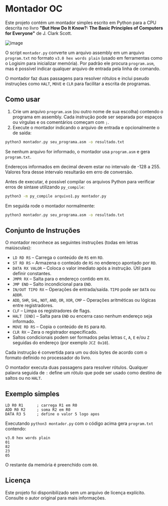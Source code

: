# Montador OC

Este projeto contém um montador simples escrito em Python para a CPU descrita no livro **"But How Do It Know?: The Basic Principles of Computers for Everyone"** de J. Clark Scott.

![image](https://github.com/user-attachments/assets/2525d152-0dbe-43c1-af7a-a94bce82ac07)


O script `montador.py` converte um arquivo assembly em um arquivo `program.txt` no formato `v3.0 hex words plain` (usado em ferramentas como o Logisim para inicializar memória). Por padrão ele procura `program.asm`, mas é possível indicar qualquer arquivo de entrada pela linha de comando.

O montador faz duas passagens para resolver rótulos e inclui pseudo instruções como `HALT`, `MOVE` e `CLR` para facilitar a escrita de programas.

## Como usar

1. Crie um arquivo `program.asm` (ou outro nome de sua escolha) contendo o programa em assembly. Cada instrução pode ser separada por espaços ou vírgulas e os comentários começam com `;`.
2. Execute o montador indicando o arquivo de entrada e opcionalmente o de saída:

```bash
python3 montador.py seu_programa.asm -o resultado.txt
```

Se nenhum arquivo for informado, o montador usa `program.asm` e gera `program.txt`.

Endereços informados em decimal devem estar no intervalo de -128 a 255. Valores fora desse
intervalo resultarão em erro de conversão.

Antes de executar, é possível compilar os arquivos Python para verificar
erros de sintaxe utilizando `py_compile`:

```bash
python3 -m py_compile arquivo1.py montador.py
```

Em seguida rode o montador normalmente:

```bash
python3 montador.py seu_programa.asm -o resultado.txt
```

## Conjunto de Instruções

O montador reconhece as seguintes instruções (todas em letras maiúsculas):

- `LD RD RS`   – Carrega o conteúdo de `RS` em `RD`.
- `ST RD RS`   – Armazena o conteúdo de `RS` no endereço apontado por `RD`.
- `DATA RX VALOR` – Coloca o valor imediato após a instrução. Útil para definir constantes.
- `JMPR RX`    – Salta para o endereço contido em `RX`.
- `JMP END`    – Salto incondicional para `END`.
- `IN/OUT TIPO RX` – Operações de entrada/saída. `TIPO` pode ser `DATA` ou `ADDR`.
- `ADD`, `SHR`, `SHL`, `NOT`, `AND`, `OR`, `XOR`, `CMP` – Operações aritméticas ou lógicas entre registradores.
- `CLF`        – Limpa os registradores de flags.
- `HALT [END]` – Salta para `END` ou encerra caso nenhum endereço seja informado.
- `MOVE RD RS` – Copia o conteúdo de `RS` para `RD`.
- `CLR RX`     – Zera o registrador especificado.
- Saltos condicionais podem ser formados pelas letras `C`, `A`, `E` e/ou `Z` seguidas do endereço (por exemplo `JCZ 0x10`).

Cada instrução é convertida para um ou dois bytes de acordo com o formato definido no processador do livro.

O montador executa duas passagens para resolver rótulos. Qualquer palavra seguida de `:` define um rótulo que pode ser usado como destino de saltos ou no `HALT`.

## Exemplo simples

```
LD R0 R1      ; carrega R1 em R0
ADD R0 R2     ; soma R2 em R0
DATA R3 5     ; define o valor 5 logo apos
```

Executando `python3 montador.py` com o código acima gera `program.txt` contendo:

```
v3.0 hex words plain
01
82
23
05
```

O restante da memória é preenchido com `00`.

## Licença

Este projeto foi disponibilizado sem um arquivo de licença explícito. Consulte o autor original para mais informações.

